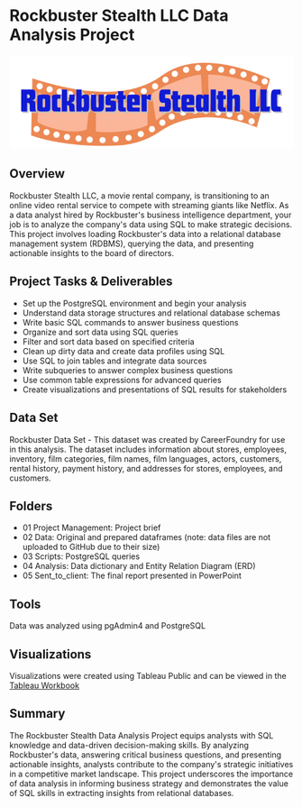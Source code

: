 # Rockbuster Stealth LLC Data Analysis Project
![Rockbuster logo](Rockbuster_Stealth_logo.svg)

## Overview
Rockbuster Stealth LLC, a movie rental company, is transitioning to an online video rental service to compete with streaming giants like Netflix. As a data analyst hired by Rockbuster's business intelligence department, your job is to analyze the company's data using SQL to make strategic decisions. This project involves loading Rockbuster's data into a relational database management system (RDBMS), querying the data, and presenting actionable insights to the board of directors.

## Project Tasks & Deliverables
* Set up the PostgreSQL environment and begin your analysis
* Understand data storage structures and relational database schemas
* Write basic SQL commands to answer business questions
* Organize and sort data using SQL queries
* Filter and sort data based on specified criteria
* Clean up dirty data and create data profiles using SQL
* Use SQL to join tables and integrate data sources
* Write subqueries to answer complex business questions
* Use common table expressions for advanced queries
* Create visualizations and presentations of SQL results for stakeholders

## Data Set
Rockbuster Data Set - This dataset was created by CareerFoundry for use in this analysis. The dataset includes information about stores, employees, inventory, film categories, film names, film languages, actors, customers, rental history, payment history, and addresses for stores, employees, and customers.

## Folders
* 01 Project Management: Project brief
* 02 Data: Original and prepared dataframes (note: data files are not uploaded to GitHub due to their size)
* 03 Scripts: PostgreSQL queries
* 04 Analysis: Data dictionary and Entity Relation Diagram (ERD)
* 05 Sent_to_client: The final report presented in PowerPoint

## Tools
Data was analyzed using pgAdmin4 and PostgreSQL

## Visualizations
Visualizations were created using Tableau Public and can be viewed in the [Tableau Workbook]([https://public.tableau.com/app/profile/sarah.tischer/viz/3_10_Presenting_SQL_Results/RockbusterStealthLLC](https://public.tableau.com/app/profile/sarahtischer/viz/3_10_Presenting_SQL_Results/RockbusterStealthLLC))

## Summary
The Rockbuster Stealth Data Analysis Project equips analysts with SQL knowledge and data-driven decision-making skills. By analyzing Rockbuster's data, answering critical business questions, and presenting actionable insights, analysts contribute to the company's strategic initiatives in a competitive market landscape. This project underscores the importance of data analysis in informing business strategy and demonstrates the value of SQL skills in extracting insights from relational databases.
